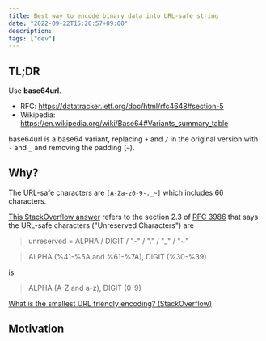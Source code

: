 ```yaml
---
title: Best way to encode binary data into URL-safe string
date: "2022-09-22T15:20:57+09:00"
description:
tags: ["dev"]
---
```


## TL;DR

Use **base64url**.
* RFC: https://datatracker.ietf.org/doc/html/rfc4648#section-5
* Wikipedia: https://en.wikipedia.org/wiki/Base64#Variants_summary_table

base64url is a base64 variant, replacing `+` and `/` in the original version with `-` and `_` and removing the padding (`=`).

## Why?

The URL-safe characters are `[A-Za-z0-9-._~]` which includes 66 characters.

[This StackOverflow answer](https://stackoverflow.com/a/695469/13103190) refers to the section 2.3 of [RFC 3986](https://www.ietf.org/rfc/rfc3986.txt) that says the URL-safe characters ("Unreserved Characters") are
>  unreserved  = ALPHA / DIGIT / "-" / "." / "_" / "~"

> ALPHA (%41-%5A and %61-%7A), DIGIT (%30-%39)

is

> ALPHA (A-Z and a-z), DIGIT (0-9)


[What is the smallest URL friendly encoding? (StackOverflow)](https://stackoverflow.com/questions/10111585/what-is-the-smallest-url-friendly-encoding)


## Motivation
